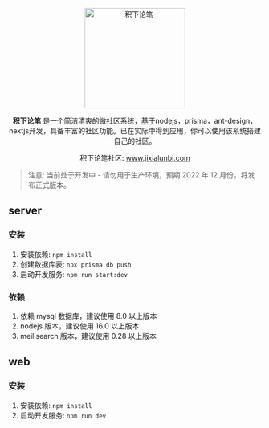<p align="center">
    <a href="http://www.jixialunbi.com" target="_blank" rel="noopener noreferrer">
        <img width="200" src="http://www.jixialunbi.com/_next/static/media/logo.ba0938f6.png" alt="积下论笔" />
    </a>
</p>

<p align="center"><b>积下论笔</b> 是一个简洁清爽的微社区系统，基于nodejs，prisma，ant-design，nextjs开发，具备丰富的社区功能。已在实际中得到应用，你可以使用该系统搭建自己的社区。</p>

<p align="center">
    积下论笔社区: <a href="http://www.jixialunbi.com" target="_blank" rel="noopener noreferrer">www.jixialunbi.com</a>
</p>

> 注意: 当前处于开发中 - 请勿用于生产环境，预期 2022 年 12 月份，将发布正式版本。

## server

### 安装

1. 安装依赖: `npm install`
2. 创建数据库表: `npx prisma db push`
3. 启动开发服务: `npm run start:dev`

### 依赖

1. 依赖 mysql 数据库，建议使用 8.0 以上版本
2. nodejs 版本，建议使用 16.0 以上版本
3. meilisearch 版本，建议使用 0.28 以上版本

## web

### 安装

1. 安装依赖: `npm install`
2. 启动开发服务: `npm run dev`
